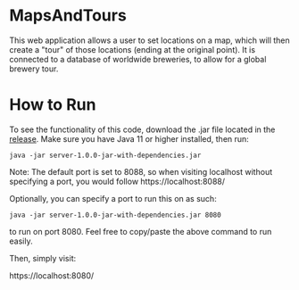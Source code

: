 # MapsAndTours
This web application allows a user to set locations on a map, which will then create a "tour" of those locations (ending at the original point). It is connected to a database of worldwide breweries, to allow for a global brewery tour.

# How to Run
To see the functionality of this code, download the .jar file located in the [release](https://github.com/nawrigh7/MapsAndTours/releases).
Make sure you have Java 11 or higher installed, then run:

```java -jar server-1.0.0-jar-with-dependencies.jar```

Note: The default port is set to 8088, so when visiting localhost without specifying a port, you would follow https://localhost:8088/

Optionally, you can specify a port to run this on as such:

```java -jar server-1.0.0-jar-with-dependencies.jar 8080```

to run on port 8080. Feel free to copy/paste the above command to run easily.

Then, simply visit:

https://localhost:8080/
